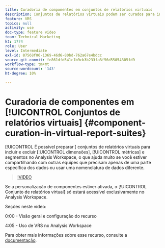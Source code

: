 ```yaml
---
title: Curadoria de componentes em conjuntos de relatórios virtuais
description: Conjuntos de relatórios virtuais podem ser curados para incluir e excluir dimensões, métricas e segmentos no Analysis Workspace, o que ajuda muito se você estiver compartilhando com outras equipes que precisam apenas de uma parte específica dos dados ou usar uma nomenclatura de dados diferente.
feature: VRS
topics: null
activity: use
doc-type: feature video
team: Technical Marketing
kt: 1774
role: User
level: Intermediate
exl-id: 87568f06-1369-46d6-80bd-762a67e4bdcc
source-git-commit: fe861dfd541c1b9cb3b233fa3f56d55054305fd9
workflow-type: tm+mt
source-wordcount: '143'
ht-degree: 10%

---
```


# Curadoria de componentes em [!UICONTROL Conjuntos de relatórios virtuais] {#component-curation-in-virtual-report-suites}

[!UICONTROL É possível preparar ] conjuntos de relatórios virtuais para incluir e excluir  [!UICONTROL dimensões],  [!UICONTROL métricas] e   segmentos no Analysis Workspace, o que ajuda muito se você estiver compartilhando com outras equipes que precisam apenas de uma parte específica dos dados ou usar uma nomenclatura de dados diferente.

>[!VIDEO](https://video.tv.adobe.com/v/23544/?quality=12)

Se a personalização de componentes estiver ativada, o [!UICONTROL Conjunto de relatórios virtual] só estará acessível exclusivamente no Analysis Workspace.

Seções neste vídeo:

0:00 - Visão geral e configuração do recurso

4:05 - Uso de VRS no Analysis Workspace

Para obter mais informações sobre esse recurso, consulte a [documentação](https://experienceleague.adobe.com/docs/analytics/components/virtual-report-suites/vrs-components.html?lang=en).
